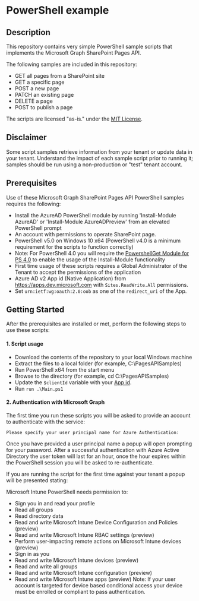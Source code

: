 # PowerShell example

## Description
This repository contains very simple PowerShell sample scripts that implements the Microsoft Graph SharePoint Pages API.


The following samples are included in this repository:

- GET all pages from a SharePoint site
- GET a specific page
- POST a new page
- PATCH an existing page
- DELETE a page
- POST to publish a page

The scripts are licensed "as-is." under the [MIT License](../../LICENSE).

## Disclaimer
Some script samples retrieve information from your tenant or update data in your tenant.  Understand the impact of each sample script prior to running it; samples should be run using a non-production or "test" tenant account.

## Prerequisites
Use of these Microsoft Graph SharePoint Pages API PowerShell samples requires the following:
* Install the AzureAD PowerShell module by running 'Install-Module AzureAD' or 'Install-Module AzureADPreview' from an elevated PowerShell prompt
* An account with permissions to operate SharePoint page.
* PowerShell v5.0 on Windows 10 x64 (PowerShell v4.0 is a minimum requirement for the scripts to function correctly)
* Note: For PowerShell 4.0 you will require the [PowershellGet Module for PS 4.0](https://www.microsoft.com/en-us/download/details.aspx?id=51451) to enable the usage of the Install-Module functionality
* First time usage of these scripts requires a Global Administrator of the Tenant to accept the permissions of the application
* Azure AD v2 App id (Native Application) from <https://apps.dev.microsoft.com> with `Sites.ReadWrite.All` permissions.
* Set `urn:ietf:wg:oauth:2.0:oob` as one of the `redirect_uri` of the App.

## Getting Started
After the prerequisites are installed or met, perform the following steps to use these scripts:

#### 1. Script usage

* Download the contents of the repository to your local Windows machine
* Extract the files to a local folder (for example, C:\PagesAPISamples)
* Run PowerShell x64 from the start menu
* Browse to the directory (for example, cd C:\PagesAPISamples)
* Update the `$clientId` variable with your [App id](https://apps.dev.microsoft.com).
* Run `run .\Main.ps1`

#### 2. Authentication with Microsoft Graph
The first time you run these scripts you will be asked to provide an account to authenticate with the service:
```
Please specify your user principal name for Azure Authentication:
```
Once you have provided a user principal name a popup will open prompting for your password. After a successful authentication with Azure Active Directory the user token will last for an hour, once the hour expires within the PowerShell session you will be asked to re-authenticate.

If you are running the script for the first time against your tenant a popup will be presented stating:

Microsoft Intune PowerShell needs permission to:

* Sign you in and read your profile
* Read all groups
* Read directory data
* Read and write Microsoft Intune Device Configuration and Policies (preview)
* Read and write Microsoft Intune RBAC settings (preview)
* Perform user-impacting remote actions on Microsoft Intune devices (preview)
* Sign in as you
* Read and write Microsoft Intune devices (preview)
* Read and write all groups
* Read and write Microsoft Intune configuration (preview)
* Read and write Microsoft Intune apps (preview)
Note: If your user account is targeted for device based conditional access your device must be enrolled or compliant to pass authentication.

